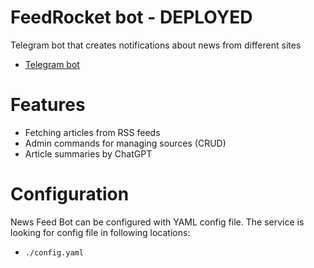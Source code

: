 # FeedRocket bot - DEPLOYED

Telegram bot that creates notifications about news from different sites

- [Telegram bot](https://t.me/golangnewss)

# Features

- Fetching articles from RSS feeds
- Admin commands for managing sources (CRUD)
- Article summaries by ChatGPT

# Configuration

News Feed Bot can be configured with YAML config file. The service is looking for config file in following locations:

- `./config.yaml`

